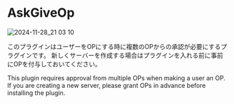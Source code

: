 # AskGiveOp

![2024-11-28_21 03 10](https://github.com/user-attachments/assets/fca45e92-60fa-4de3-ab21-9880168232ad)

このプラグインはユーザーをOPにする時に複数のOPからの承認が必要にするプラグインです。
新しくサーバーを作成する場合はプラグインを入れる前に事前にOPを付与しておいてください。

This plugin requires approval from multiple OPs when making a user an OP.
If you are creating a new server, please grant OPs in advance before installing the plugin.
